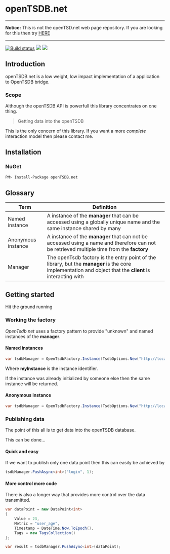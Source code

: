 # openTSDB.net

* * *

**Notice:** This is not the openTSD.net web page repository. If you are looking for this then try [HERE](https://github.com/OpenTSDB/opentsdb.net)

* * *


[![Build status](https://ci.appveyor.com/api/projects/status/pkru2h61f9cxegy6/branch/master?svg=true)](https://ci.appveyor.com/project/dejanfajfar/opentsdb-net-985f2/branch/master)
[![](https://img.shields.io/nuget/v/opentsdb.net.svg)](https://www.nuget.org/packages/Epoch.net/)
![](https://img.shields.io/nuget/dt/opentsdb.net.svg)

## Introduction

openTSDB.net is a low weight, low impact implementation of a application to OpenTSDB bridge.

### Scope

Although the openTSDB API is powerfull this library concentrates on one thing. 

> Getting data into the openTSDB 

This is the only concern of this library. If you want a more _complete_ interaction model then please contact me.

## Installation

### NuGet

```bash
PM> Install-Package openTSDB.net
```

## Glossary

| Term | Definition |
|----|----|
| Named instance | A instance of the __manager__ that can be accessed using a globally unique name and the same instance shared by many |
| Anonymous instance | A instance of the __manager__ that can not be accessed using a name and therefore can not be retrieved multiple time from the __factory__ |
| Manager | The openTsdb factory is the entry point of the library, but the __manager__ is the core implementation and object that the __client__ is interacting with |

## Getting started

Hit the ground running

### Working the factory

_OpenTsdb.net_ uses a factory pattern to provide "unknown" and named instances of the __manager__.

#### Named instances

```c#
var tsdbManager = OpenTsdbFactory.Instance(TsdbOptions.New("http://localhost:4242"), "myInstance");
```

Where __myInstance__ is the instance identifier. 

If the instance was already initialized by someone else then the same instance will be returned.

#### Anonymous instance

```c#
var tsdbManager = OpenTsdbFactory.Instance(TsdbOptions.New("http://localhost:4242"));
``` 

### Publishing data

The point of this all is to get data into the openTSDB database. 

This can be done...

#### Quick and easy

If we want to publish only one data point then this can easily be achieved by 

```c#
tsdbManager.PushAsync<int>("login", 1);
``` 

#### More control more code

There is also a longer way that provides more control over the data transmitted.

```c#
var dataPoint = new DataPoint<int>
{
    Value = 23,
    Metric = "user_age",
    Timestamp = DateTime.Now.ToEpoch(),
    Tags = new TagsCollection()
};

var result = tsdbManager.PushAsync<int>(dataPoint);
```
